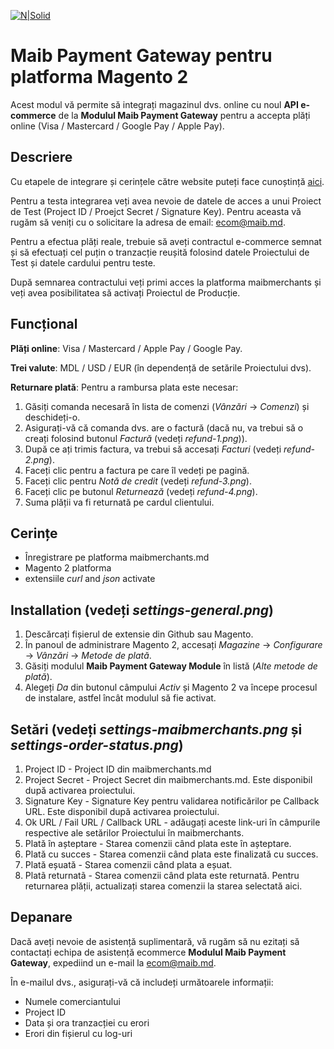 [![N|Solid](https://www.maib.md/images/logo.svg)](https://www.maib.md)

# Maib Payment Gateway pentru platforma Magento 2
Acest modul vă permite să integrați magazinul dvs. online cu noul **API e-commerce** de la **Modulul Maib Payment Gateway** pentru a accepta plăți online (Visa / Mastercard / Google Pay / Apple Pay).

## Descriere
Cu etapele de integrare și cerințele către website puteți face cunoștință [aici](https://docs.maibmerchants.md/ro/etape-si-cerinte-pentru-integrare).

Pentru a testa integrarea veți avea nevoie de datele de acces a unui Proiect de Test (Project ID / Proejct Secret / Signature Key). Pentru aceasta vă rugăm să veniți cu o solicitare la adresa de email: ecom@maib.md.

Pentru a efectua plăți reale, trebuie să aveți contractul e-commerce semnat și să efectuați cel puțin o tranzacție reușită folosind datele Proiectului de Test și datele cardului pentru teste. 

După semnarea contractului veți primi acces la platforma maibmerchants și veți avea posibilitatea să activați Proiectul de Producție.

## Funcțional
**Plăți online**: Visa / Mastercard / Apple Pay / Google Pay.

**Trei valute**: MDL / USD / EUR (în dependență de setările Proiectului dvs).

**Returnare plată**:
Pentru a rambursa plata este necesar:
1. Găsiți comanda necesară în lista de comenzi (_Vânzări_ -> _Comenzi_) și deschideți-o.
2. Asigurați-vă că comanda dvs. are o factură (dacă nu, va trebui să o creați folosind butonul _Factură_ (vedeți _refund-1.png_)).
3. După ce ați trimis factura, va trebui să accesați _Facturi_ (vedeți _refund-2.png_).
4. Faceți clic pentru a factura pe care îl vedeți pe pagină.
5. Faceți clic pentru _Notă de credit_ (vedeți _refund-3.png_).
6. Faceți clic pe butonul _Returnează_ (vedeți _refund-4.png_).
7. Suma plății va fi returnată pe cardul clientului.

## Cerințe 
- Înregistrare pe platforma maibmerchants.md
- Magento 2 platforma
- extensiile _curl_ and _json_ activate

## Installation (vedeți _settings-general.png_)
1. Descărcați fișierul de extensie din Github sau Magento.
2. În panoul de administrare Magento 2, accesați _Magazine_ -> _Configurare_ -> _Vânzări_ -> _Metode de plată_.
3. Găsiți modulul **Maib Payment Gateway Module** în listă (_Alte metode de plată_).
4. Alegeți _Da_ din butonul câmpului _Activ_ și Magento 2 va începe procesul de instalare, astfel încât modulul să fie activat.

## Setări (vedeți _settings-maibmerchants.png_ și _settings-order-status.png_)
1. Project ID - Project ID din maibmerchants.md
2. Project Secret - Project Secret din maibmerchants.md. Este disponibil după activarea proiectului.
3. Signature Key - Signature Key pentru validarea notificărilor pe Callback URL. Este disponibil după activarea proiectului.
4. Ok URL / Fail URL / Callback URL - adăugați aceste link-uri în câmpurile respective ale setărilor Proiectului în maibmerchants.
5. Plată în așteptare - Starea comenzii când plata este în așteptare.
6. Plată cu succes - Starea comenzii când plata este finalizată cu succes.
7. Plată eșuată - Starea comenzii când plata a eșuat.
8. Platã returnatã - Starea comenzii când plata este returnată. Pentru returnarea plății, actualizați starea comenzii la starea selectată aici.

## Depanare
Dacă aveți nevoie de asistență suplimentară, vă rugăm să nu ezitați să contactați echipa de asistență ecommerce **Modulul Maib Payment Gateway**, expediind un e-mail la ecom@maib.md.

În e-mailul dvs., asigurați-vă că includeți următoarele informații:
- Numele comerciantului
- Project ID
- Data și ora tranzacției cu erori
- Erori din fișierul cu log-uri